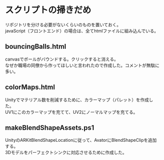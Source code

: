 # スクリプトの掃きだめ
リポジトリを分ける必要がないくらいのものを置いておく。  
javaScript（フロントエンド）の場合は、全てhtmlファイルに組み込んでいる。

## bouncingBalls.html
canvasでボールがバウンドする。クリックすると消える。  
なぜか職場の同僚から作ってほしいと言われたので作成した。コメントが無駄に多い。

## colorMaps.html
Unityでマテリアル数を削減するために、カラーマップ（パレット）を作成した。  
UV1にこのカラーマップを充てて、UV2にノーマルマップを充てる。

## makeBlendShapeAssets.ps1
UnityのARKitBlendShapeLocationに従って、AvatorにBlendShapeClipを追加する。  
3Dモデルをパーフェクトシンクに対応させるために作成した。
